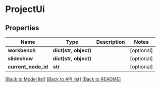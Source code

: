 # ProjectUi

## Properties
Name | Type | Description | Notes
------------ | ------------- | ------------- | -------------
**workbench** | **dict(str, object)** |  | [optional]
**slideshow** | **dict(str, object)** |  | [optional]
**current_node_id** | **str** |  | [optional]

[[Back to Model list]](../README.md#documentation-for-models) [[Back to API list]](../README.md#documentation-for-api-endpoints) [[Back to README]](../README.md)
